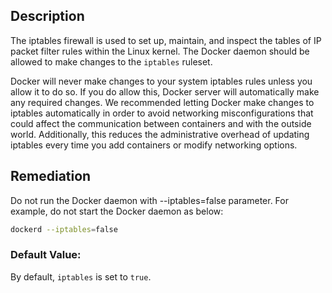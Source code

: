 ## Description

The iptables firewall is used to set up, maintain, and inspect the tables of IP packet filter rules within the Linux kernel. The Docker daemon should be allowed to make changes to the `iptables` ruleset.

Docker will never make changes to your system iptables rules unless you allow it to do so. If you do allow this, Docker server will automatically make any required changes. We recommended letting Docker make changes to iptables automatically in order to avoid networking misconfigurations that could affect the communication between containers and with the outside world. Additionally, this reduces the administrative overhead of updating iptables every time you add containers or modify networking options.

## Remediation

Do not run the Docker daemon with --iptables=false parameter. For example, do not
start the Docker daemon as below:

```bash
dockerd --iptables=false
```

### Default Value:

By default, `iptables` is set to `true`.